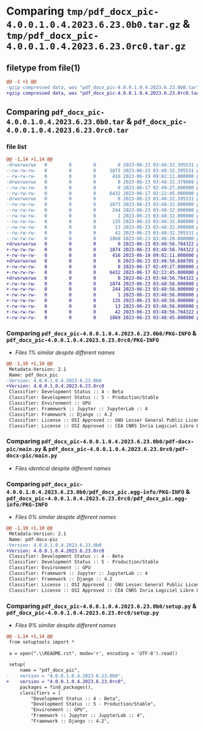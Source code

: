 # Comparing `tmp/pdf_docx_pic-4.0.0.1.0.4.2023.6.23.0b0.tar.gz` & `tmp/pdf_docx_pic-4.0.0.1.0.4.2023.6.23.0rc0.tar.gz`

## filetype from file(1)

```diff
@@ -1 +1 @@
-gzip compressed data, was "pdf_docx_pic-4.0.0.1.0.4.2023.6.23.0b0.tar", last modified: Fri Jun 23 03:48:32 2023, max compression
+gzip compressed data, was "pdf_docx_pic-4.0.0.1.0.4.2023.6.23.0rc0.tar", last modified: Fri Jun 23 03:48:56 2023, max compression
```

## Comparing `pdf_docx_pic-4.0.0.1.0.4.2023.6.23.0b0.tar` & `pdf_docx_pic-4.0.0.1.0.4.2023.6.23.0rc0.tar`

### file list

```diff
@@ -1,14 +1,14 @@
-drwxrwxrwx   0        0        0        0 2023-06-23 03:48:32.395531 pdf_docx_pic-4.0.0.1.0.4.2023.6.23.0b0/
--rw-rw-rw-   0        0        0     1873 2023-06-23 03:48:32.395531 pdf_docx_pic-4.0.0.1.0.4.2023.6.23.0b0/PKG-INFO
--rw-rw-rw-   0        0        0      416 2023-06-19 09:02:11.000000 pdf_docx_pic-4.0.0.1.0.4.2023.6.23.0b0/README.rst
-drwxrwxrwx   0        0        0        0 2023-06-23 03:48:32.379889 pdf_docx_pic-4.0.0.1.0.4.2023.6.23.0b0/pdf-docx-pic/
--rw-rw-rw-   0        0        0        0 2023-06-17 02:49:27.000000 pdf_docx_pic-4.0.0.1.0.4.2023.6.23.0b0/pdf-docx-pic/__init__.py
--rw-rw-rw-   0        0        0     6432 2023-06-17 02:22:45.000000 pdf_docx_pic-4.0.0.1.0.4.2023.6.23.0b0/pdf-docx-pic/main.py
-drwxrwxrwx   0        0        0        0 2023-06-23 03:48:32.395531 pdf_docx_pic-4.0.0.1.0.4.2023.6.23.0b0/pdf_docx_pic.egg-info/
--rw-rw-rw-   0        0        0     1873 2023-06-23 03:48:32.000000 pdf_docx_pic-4.0.0.1.0.4.2023.6.23.0b0/pdf_docx_pic.egg-info/PKG-INFO
--rw-rw-rw-   0        0        0      244 2023-06-23 03:48:32.000000 pdf_docx_pic-4.0.0.1.0.4.2023.6.23.0b0/pdf_docx_pic.egg-info/SOURCES.txt
--rw-rw-rw-   0        0        0        1 2023-06-23 03:48:32.000000 pdf_docx_pic-4.0.0.1.0.4.2023.6.23.0b0/pdf_docx_pic.egg-info/dependency_links.txt
--rw-rw-rw-   0        0        0      135 2023-06-23 03:48:32.000000 pdf_docx_pic-4.0.0.1.0.4.2023.6.23.0b0/pdf_docx_pic.egg-info/requires.txt
--rw-rw-rw-   0        0        0       13 2023-06-23 03:48:32.000000 pdf_docx_pic-4.0.0.1.0.4.2023.6.23.0b0/pdf_docx_pic.egg-info/top_level.txt
--rw-rw-rw-   0        0        0       42 2023-06-23 03:48:32.395531 pdf_docx_pic-4.0.0.1.0.4.2023.6.23.0b0/setup.cfg
--rw-rw-rw-   0        0        0     1868 2023-06-23 03:48:20.000000 pdf_docx_pic-4.0.0.1.0.4.2023.6.23.0b0/setup.py
+drwxrwxrwx   0        0        0        0 2023-06-23 03:48:56.704322 pdf_docx_pic-4.0.0.1.0.4.2023.6.23.0rc0/
+-rw-rw-rw-   0        0        0     1874 2023-06-23 03:48:56.704322 pdf_docx_pic-4.0.0.1.0.4.2023.6.23.0rc0/PKG-INFO
+-rw-rw-rw-   0        0        0      416 2023-06-19 09:02:11.000000 pdf_docx_pic-4.0.0.1.0.4.2023.6.23.0rc0/README.rst
+drwxrwxrwx   0        0        0        0 2023-06-23 03:48:56.688705 pdf_docx_pic-4.0.0.1.0.4.2023.6.23.0rc0/pdf-docx-pic/
+-rw-rw-rw-   0        0        0        0 2023-06-17 02:49:27.000000 pdf_docx_pic-4.0.0.1.0.4.2023.6.23.0rc0/pdf-docx-pic/__init__.py
+-rw-rw-rw-   0        0        0     6432 2023-06-17 02:22:45.000000 pdf_docx_pic-4.0.0.1.0.4.2023.6.23.0rc0/pdf-docx-pic/main.py
+drwxrwxrwx   0        0        0        0 2023-06-23 03:48:56.704322 pdf_docx_pic-4.0.0.1.0.4.2023.6.23.0rc0/pdf_docx_pic.egg-info/
+-rw-rw-rw-   0        0        0     1874 2023-06-23 03:48:56.000000 pdf_docx_pic-4.0.0.1.0.4.2023.6.23.0rc0/pdf_docx_pic.egg-info/PKG-INFO
+-rw-rw-rw-   0        0        0      244 2023-06-23 03:48:56.000000 pdf_docx_pic-4.0.0.1.0.4.2023.6.23.0rc0/pdf_docx_pic.egg-info/SOURCES.txt
+-rw-rw-rw-   0        0        0        1 2023-06-23 03:48:56.000000 pdf_docx_pic-4.0.0.1.0.4.2023.6.23.0rc0/pdf_docx_pic.egg-info/dependency_links.txt
+-rw-rw-rw-   0        0        0      135 2023-06-23 03:48:56.000000 pdf_docx_pic-4.0.0.1.0.4.2023.6.23.0rc0/pdf_docx_pic.egg-info/requires.txt
+-rw-rw-rw-   0        0        0       13 2023-06-23 03:48:56.000000 pdf_docx_pic-4.0.0.1.0.4.2023.6.23.0rc0/pdf_docx_pic.egg-info/top_level.txt
+-rw-rw-rw-   0        0        0       42 2023-06-23 03:48:56.704322 pdf_docx_pic-4.0.0.1.0.4.2023.6.23.0rc0/setup.cfg
+-rw-rw-rw-   0        0        0     1869 2023-06-23 03:48:45.000000 pdf_docx_pic-4.0.0.1.0.4.2023.6.23.0rc0/setup.py
```

### Comparing `pdf_docx_pic-4.0.0.1.0.4.2023.6.23.0b0/PKG-INFO` & `pdf_docx_pic-4.0.0.1.0.4.2023.6.23.0rc0/PKG-INFO`

 * *Files 1% similar despite different names*

```diff
@@ -1,10 +1,10 @@
 Metadata-Version: 2.1
 Name: pdf_docx_pic
-Version: 4.0.0.1.0.4.2023.6.23.0b0
+Version: 4.0.0.1.0.4.2023.6.23.0rc0
 Classifier: Development Status :: 4 - Beta
 Classifier: Development Status :: 5 - Production/Stable
 Classifier: Environment :: GPU
 Classifier: Framework :: Jupyter :: JupyterLab :: 4
 Classifier: Framework :: Django :: 4.2
 Classifier: License :: OSI Approved :: GNU Lesser General Public License v3 or later (LGPLv3+)
 Classifier: License :: OSI Approved :: CEA CNRS Inria Logiciel Libre License, version 2.1 (CeCILL-2.1)
```

### Comparing `pdf_docx_pic-4.0.0.1.0.4.2023.6.23.0b0/pdf-docx-pic/main.py` & `pdf_docx_pic-4.0.0.1.0.4.2023.6.23.0rc0/pdf-docx-pic/main.py`

 * *Files identical despite different names*

### Comparing `pdf_docx_pic-4.0.0.1.0.4.2023.6.23.0b0/pdf_docx_pic.egg-info/PKG-INFO` & `pdf_docx_pic-4.0.0.1.0.4.2023.6.23.0rc0/pdf_docx_pic.egg-info/PKG-INFO`

 * *Files 0% similar despite different names*

```diff
@@ -1,10 +1,10 @@
 Metadata-Version: 2.1
 Name: pdf-docx-pic
-Version: 4.0.0.1.0.4.2023.6.23.0b0
+Version: 4.0.0.1.0.4.2023.6.23.0rc0
 Classifier: Development Status :: 4 - Beta
 Classifier: Development Status :: 5 - Production/Stable
 Classifier: Environment :: GPU
 Classifier: Framework :: Jupyter :: JupyterLab :: 4
 Classifier: Framework :: Django :: 4.2
 Classifier: License :: OSI Approved :: GNU Lesser General Public License v3 or later (LGPLv3+)
 Classifier: License :: OSI Approved :: CEA CNRS Inria Logiciel Libre License, version 2.1 (CeCILL-2.1)
```

### Comparing `pdf_docx_pic-4.0.0.1.0.4.2023.6.23.0b0/setup.py` & `pdf_docx_pic-4.0.0.1.0.4.2023.6.23.0rc0/setup.py`

 * *Files 9% similar despite different names*

```diff
@@ -1,14 +1,14 @@
 from setuptools import *
 
 a = open(".\\README.rst", mode='r', encoding = 'UTF-8').read()
 
 setup(
     name = "pdf_docx_pic",
-    version = "4.0.0.1.0.4.2023.6.23.0b0",
+    version = "4.0.0.1.0.4.2023.6.23.0rc0",
     packages = find_packages(),
     classifiers = [
         "Development Status :: 4 - Beta",
         "Development Status :: 5 - Production/Stable",
         "Environment :: GPU",
         "Framework :: Jupyter :: JupyterLab :: 4",
         "Framework :: Django :: 4.2",
```

